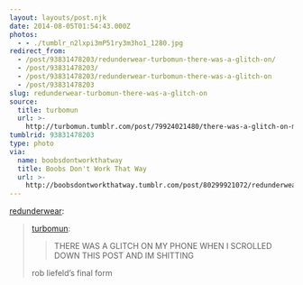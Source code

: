 ```yaml
---
layout: layouts/post.njk
date: 2014-08-05T01:54:43.000Z
photos:
  - - ./tumblr_n2lxpi3mP51ry3m3ho1_1280.jpg
redirect_from:
  - /post/93831478203/redunderwear-turbomun-there-was-a-glitch-on/
  - /post/93831478203/
  - /post/93831478203/redunderwear-turbomun-there-was-a-glitch-on
  - /post/93831478203
slug: redunderwear-turbomun-there-was-a-glitch-on
source:
  title: turbomun
  url: >-
    http://turbomun.tumblr.com/post/79924021480/there-was-a-glitch-on-my-phone-when-i-scrolled
tumblrid: 93831478203
type: photo
via:
  name: boobsdontworkthatway
  title: Boobs Don't Work That Way
  url: >-
    http://boobsdontworkthatway.tumblr.com/post/80299921072/redunderwear-turbomun-there-was-a-glitch-on
---
```

<p><a class="tumblr_blog" href="http://redunderwear.tumblr.com/post/80176948778">redunderwear</a>:</p>
<blockquote>
<p><a class="tumblr_blog" href="http://turbomun.tumblr.com/post/79924021480/there-was-a-glitch-on-my-phone-when-i-scrolled">turbomun</a>:</p>
<blockquote>
<p>THERE WAS A GLITCH ON MY PHONE WHEN I SCROLLED DOWN THIS POST AND IM SHITTING</p>
</blockquote>
<p>rob liefeld’s final form</p>
</blockquote>
